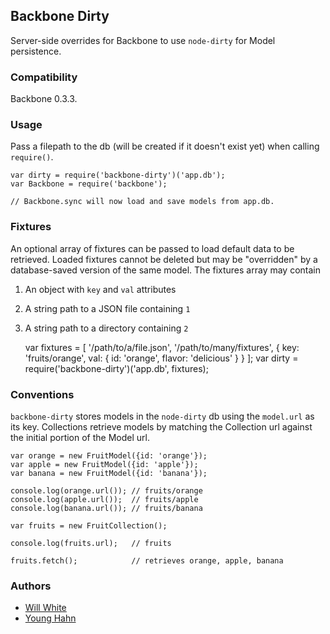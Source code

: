 Backbone Dirty
--------------
Server-side overrides for Backbone to use `node-dirty` for Model persistence.

### Compatibility

Backbone 0.3.3.

### Usage

Pass a filepath to the db (will be created if it doesn't exist yet) when
calling `require()`.

    var dirty = require('backbone-dirty')('app.db');
    var Backbone = require('backbone');

    // Backbone.sync will now load and save models from app.db.

### Fixtures

An optional array of fixtures can be passed to load default data to be
retrieved. Loaded fixtures cannot be deleted but may be "overridden" by a
database-saved version of the same model. The fixtures array may contain

1. An object with `key` and `val` attributes
2. A string path to a JSON file containing `1`
3. A string path to a directory containing `2`

    var fixtures = [
        '/path/to/a/file.json',
        '/path/to/many/fixtures',
        {
            key: 'fruits/orange',
            val: {
                id: 'orange',
                flavor: 'delicious'
            }
        }
    ];
    var dirty = require('backbone-dirty')('app.db', fixtures);

### Conventions

`backbone-dirty` stores models in the `node-dirty` db using the `model.url` as
its key. Collections retrieve models by matching the Collection url against
the initial portion of the Model url.

    var orange = new FruitModel({id: 'orange'});
    var apple = new FruitModel({id: 'apple'});
    var banana = new FruitModel({id: 'banana'});

    console.log(orange.url()); // fruits/orange
    console.log(apple.url());  // fruits/apple
    console.log(banana.url()); // fruits/banana

    var fruits = new FruitCollection();

    console.log(fruits.url);   // fruits

    fruits.fetch();            // retrieves orange, apple, banana

### Authors

- [Will White](http://github.com/willwhite)
- [Young Hahn](http://github.com/yhahn)

